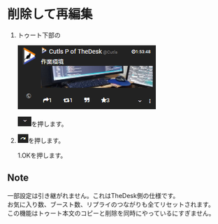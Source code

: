 # 削除して再編集

1. トゥート下部の  

   ![toottl14](/media/toottl14.png)  

   ![toottl15](/media/toottl15.png)を押します。

2. ![toottl19](/media/toottl19.png)を押します。

   1.OKを押します。

## Note

一部設定は引き継がれません。これはTheDesk側の仕様です。  
お気に入り数、ブースト数、リプライのつながりも全てリセットされます。  
この機能はトゥート本文のコピーと削除を同時にやっているにすぎません。

